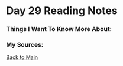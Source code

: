 # Day 29 Reading Notes

### Things I Want To Know More About:


### My Sources:


[Back to Main](README.md)